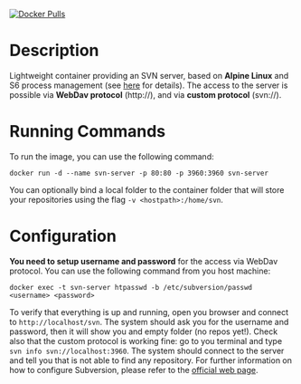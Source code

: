 [![Docker Pulls](https://img.shields.io/docker/pulls/mashape/kong.svg)](https://hub.docker.com/r/elleflorio/svn-server/)

# Description
Lightweight container providing an SVN server, based on **Alpine Linux** and S6 process management (see [here](https://github.com/smebberson/docker-alpine) for details).
The access to the server is possible via **WebDav protocol** (http://), and via **custom protocol** (svn://).

# Running Commands
To run the image, you can use the following command:
```
docker run -d --name svn-server -p 80:80 -p 3960:3960 svn-server
```
You can optionally bind a local folder to the container folder that will store your repositories using the flag `-v <hostpath>:/home/svn`.

# Configuration
**You need to setup username and password** for the access via WebDav protocol. You can use the following command from you host machine:
```
docker exec -t svn-server htpasswd -b /etc/subversion/passwd <username> <password>
```
To verify that everything is up and running, open you browser and connect to `http://localhost/svn`. The system should ask you for the username and password, then it will show you and empty folder (no repos yet!).
Check also that the custom protocol is working fine: go to you terminal and type `svn info svn://localhost:3960`. The system should connect to the server and tell you that is not able to find any repository.
For further information on how to configure Subversion, please refer to the [official web page](https://subversion.apache.org/).
